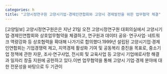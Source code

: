 ```yaml
---
categories: h
title: "고양시정연구원 고양시기업·경제인연합회와 고양시 경제발전을 위한 업무협약 체결"
---
```

[고양일보] 고양시정연구원은은 지난 21일 오전 고양시정연구원 대회의실에서 고양시기업·경제인연합회와 상호업무협약을 체결하고, 연구원과 데이터 공유· 연구사업· 네트워크 역량강화 등 상호협력을 확대해 나가기로 합의했다.1999년 설립된 고양시기업·경제인연합회는 기업경쟁력 제고, 지역경제 활성화 기여 및 공동복리 증진을 목표로, 중소기업 정책에 관한 자문, 조사·연구사업, 전시회 및 교육사업 등 고양시 기업애로사항 해결과 일자리 창출 지원에 공헌하고 있다.이번 업무협약을 통해 고양시 기업·경제 분야에 대한 전문성을 바탕으로 두 기관이